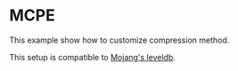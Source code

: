 # MCPE

This example show how to customize compression method.

This setup is compatible to [Mojang's leveldb](https://github.com/Mojang/leveldb-mcpe).